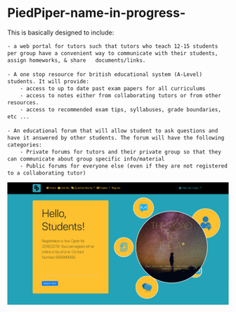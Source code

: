 # PiedPiper-name-in-progress-

This is basically designed to include:

	- a web portal for tutors such that tutors who teach 12-15 students per group have a convenient way to communicate with their students, assign homeworks, & share	documents/links.

	- A one stop resource for british educational system (A-Level) students. It will provide:
		- access to up to date past exam papers for all curriculums
		- access to notes either from collaborating tutors or from other resources.
		- access to recommended exam tips, syllabuses, grade boundaries, etc ...

	- An educational forum that will allow student to ask questions and have it answered by other students. The forum will have the following categories:
		- Private forums for tutors and their private group so that they can communicate about group specific info/material
		- Public forums for everyone else (even if they are not registered to a collaborating tutor)

![alt text](/public/images/SS.png)
